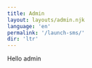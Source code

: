 ```yaml
---
title: Admin
layout: layouts/admin.njk 
language: 'en'
permalink: '/launch-sms/'
dir: 'ltr'
---
```


Hello admin